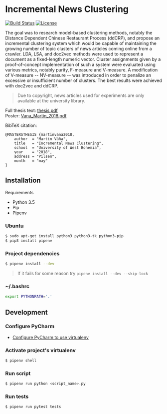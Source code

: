 # Incremental News Clustering

[![Build Status](https://travis-ci.org/vanam/Incremental-News-Clustering.svg?branch=master)](https://travis-ci.org/vanam/Incremental-News-Clustering)
[![License](https://img.shields.io/badge/license-MIT-blue.svg)](/LICENSE)

The goal was to research model-based clustering methods, notably the
Distance Dependent Chinese Restaurant Process (ddCRP), and propose an incremental
clustering system which would be capable of maintaining the growing number
of topic clusters of news articles coming online from a crawler.
LDA, LSA, and doc2vec methods were used to represent a document as a fixed-length numeric vector.
Cluster assignments given by a proof-of-concept implementation of such a system were
evaluated using various metrics, notably purity, F-measure and V-measure.
A modification of V-measure -- NV-measure -- was introduced
in order to penalize an excessive or insufficient number of clusters.
The best results were achieved with doc2vec and ddCRP.

> Due to copyright, news articles used for experiments are only available at the university library.

Full thesis text: [thesis.pdf](thesis.pdf) <br>
Poster: [Vana_Martin_2018.pdf](Vana_Martin_2018.pdf)

BibTeX citation:

```
@MASTERSTHESIS {martinvana2018,
    author  = "Martin Váňa",
    title   = "Incremental News Clustering",
    school  = "University of West Bohemia",
    year    = "2018",
    address = "Pilsen",
    month   = "may"
}
```


## Installation

Requirements

* Python 3.5
* Pip
* Pipenv

### Ubuntu

```bash
$ sudo apt-get install python3 python3-tk python3-pip
$ pip3 install pipenv
```

### Project dependencies

```bash
$ pipenv install --dev
```

> If it fails for some reason try `pipenv install --dev --skip-lock`

### ~/.bashrc

```bash
export PYTHONPATH='.'
```

## Development

### Configure PyCharm

* [Configure PyCharm to use virtualenv](http://exponential.io/blog/2015/02/10/configure-pycharm-to-use-virtualenv/)

### Activate project's virtualenv

```bash
$ pipenv shell
```

### Run script

```bash
$ pipenv run python <script_name>.py
```

### Run tests

```bash
$ pipenv run pytest tests
```
